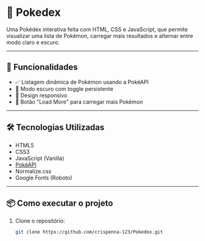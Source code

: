 # 📘 Pokedex

Uma Pokédex interativa feita com HTML, CSS e JavaScript, que permite visualizar uma lista de Pokémon, carregar mais resultados e alternar entre modo claro e escuro.

---

## 🚀 Funcionalidades

- ✅ Listagem dinâmica de Pokémon usando a PokéAPI
- 🌙 Modo escuro com toggle persistente
- 📲 Design responsivo
- 🔁 Botão "Load More" para carregar mais Pokémon

---

## 🛠️ Tecnologias Utilizadas

- HTML5
- CSS3
- JavaScript (Vanilla)
- [PokéAPI](https://pokeapi.co/)
- Normalize.css
- Google Fonts (Roboto)

---

## 📦 Como executar o projeto

1. Clone o repositório:
   ```bash
   git clone https://github.com/crispenna-123/Pokedex.git
   ```
